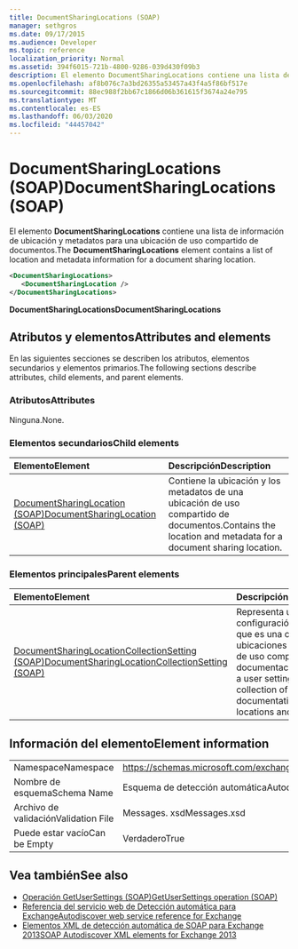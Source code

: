 ```yaml
---
title: DocumentSharingLocations (SOAP)
manager: sethgros
ms.date: 09/17/2015
ms.audience: Developer
ms.topic: reference
localization_priority: Normal
ms.assetid: 394f6015-721b-4800-9286-039d430f09b3
description: El elemento DocumentSharingLocations contiene una lista de información de ubicación y metadatos para una ubicación de uso compartido de documentos.
ms.openlocfilehash: af8b076c7a3bd26355a53457a43f4a5f86bf517e
ms.sourcegitcommit: 88ec988f2bb67c1866d06b361615f3674a24e795
ms.translationtype: MT
ms.contentlocale: es-ES
ms.lasthandoff: 06/03/2020
ms.locfileid: "44457042"
---
```

# <a name="documentsharinglocations-soap"></a><span data-ttu-id="57178-103">DocumentSharingLocations (SOAP)</span><span class="sxs-lookup"><span data-stu-id="57178-103">DocumentSharingLocations (SOAP)</span></span>

<span data-ttu-id="57178-104">El elemento **DocumentSharingLocations** contiene una lista de información de ubicación y metadatos para una ubicación de uso compartido de documentos.</span><span class="sxs-lookup"><span data-stu-id="57178-104">The **DocumentSharingLocations** element contains a list of location and metadata information for a document sharing location.</span></span> 
  
```XML
<DocumentSharingLocations>
   <DocumentSharingLocation />
</DocumentSharingLocations>
```

 <span data-ttu-id="57178-105">**DocumentSharingLocations**</span><span class="sxs-lookup"><span data-stu-id="57178-105">**DocumentSharingLocations**</span></span>
## <a name="attributes-and-elements"></a><span data-ttu-id="57178-106">Atributos y elementos</span><span class="sxs-lookup"><span data-stu-id="57178-106">Attributes and elements</span></span>

<span data-ttu-id="57178-107">En las siguientes secciones se describen los atributos, elementos secundarios y elementos primarios.</span><span class="sxs-lookup"><span data-stu-id="57178-107">The following sections describe attributes, child elements, and parent elements.</span></span>
  
### <a name="attributes"></a><span data-ttu-id="57178-108">Atributos</span><span class="sxs-lookup"><span data-stu-id="57178-108">Attributes</span></span>

<span data-ttu-id="57178-109">Ninguna.</span><span class="sxs-lookup"><span data-stu-id="57178-109">None.</span></span>
  
### <a name="child-elements"></a><span data-ttu-id="57178-110">Elementos secundarios</span><span class="sxs-lookup"><span data-stu-id="57178-110">Child elements</span></span>

|<span data-ttu-id="57178-111">**Elemento**</span><span class="sxs-lookup"><span data-stu-id="57178-111">**Element**</span></span>|<span data-ttu-id="57178-112">**Descripción**</span><span class="sxs-lookup"><span data-stu-id="57178-112">**Description**</span></span>|
|:-----|:-----|
|[<span data-ttu-id="57178-113">DocumentSharingLocation (SOAP)</span><span class="sxs-lookup"><span data-stu-id="57178-113">DocumentSharingLocation (SOAP)</span></span>](documentsharinglocation-soap.md) <br/> |<span data-ttu-id="57178-114">Contiene la ubicación y los metadatos de una ubicación de uso compartido de documentos.</span><span class="sxs-lookup"><span data-stu-id="57178-114">Contains the location and metadata for a document sharing location.</span></span>  <br/> |
   
### <a name="parent-elements"></a><span data-ttu-id="57178-115">Elementos principales</span><span class="sxs-lookup"><span data-stu-id="57178-115">Parent elements</span></span>

|<span data-ttu-id="57178-116">**Elemento**</span><span class="sxs-lookup"><span data-stu-id="57178-116">**Element**</span></span>|<span data-ttu-id="57178-117">**Descripción**</span><span class="sxs-lookup"><span data-stu-id="57178-117">**Description**</span></span>|
|:-----|:-----|
|[<span data-ttu-id="57178-118">DocumentSharingLocationCollectionSetting (SOAP)</span><span class="sxs-lookup"><span data-stu-id="57178-118">DocumentSharingLocationCollectionSetting (SOAP)</span></span>](documentsharinglocationcollectionsetting-soap.md) <br/> |<span data-ttu-id="57178-119">Representa una configuración de usuario que es una colección de ubicaciones y metadatos de uso compartido de documentación.</span><span class="sxs-lookup"><span data-stu-id="57178-119">Represents a user setting that is a collection of documentation sharing locations and metadata.</span></span>  <br/> |
   
## <a name="element-information"></a><span data-ttu-id="57178-120">Información del elemento</span><span class="sxs-lookup"><span data-stu-id="57178-120">Element information</span></span>

|||
|:-----|:-----|
|<span data-ttu-id="57178-121">Namespace</span><span class="sxs-lookup"><span data-stu-id="57178-121">Namespace</span></span>  <br/> |https://schemas.microsoft.com/exchange/2010/Autodiscover  <br/> |
|<span data-ttu-id="57178-122">Nombre de esquema</span><span class="sxs-lookup"><span data-stu-id="57178-122">Schema Name</span></span>  <br/> |<span data-ttu-id="57178-123">Esquema de detección automática</span><span class="sxs-lookup"><span data-stu-id="57178-123">Autodiscover schema</span></span>  <br/> |
|<span data-ttu-id="57178-124">Archivo de validación</span><span class="sxs-lookup"><span data-stu-id="57178-124">Validation File</span></span>  <br/> |<span data-ttu-id="57178-125">Messages. xsd</span><span class="sxs-lookup"><span data-stu-id="57178-125">Messages.xsd</span></span>  <br/> |
|<span data-ttu-id="57178-126">Puede estar vacío</span><span class="sxs-lookup"><span data-stu-id="57178-126">Can be Empty</span></span>  <br/> |<span data-ttu-id="57178-127">Verdadero</span><span class="sxs-lookup"><span data-stu-id="57178-127">True</span></span>  <br/> |
   
## <a name="see-also"></a><span data-ttu-id="57178-128">Vea también</span><span class="sxs-lookup"><span data-stu-id="57178-128">See also</span></span>

- [<span data-ttu-id="57178-129">Operación GetUserSettings (SOAP)</span><span class="sxs-lookup"><span data-stu-id="57178-129">GetUserSettings operation (SOAP)</span></span>](getusersettings-operation-soap.md)
- [<span data-ttu-id="57178-130">Referencia del servicio web de Detección automática para Exchange</span><span class="sxs-lookup"><span data-stu-id="57178-130">Autodiscover web service reference for Exchange</span></span>](autodiscover-web-service-reference-for-exchange.md)
- [<span data-ttu-id="57178-131">Elementos XML de detección automática de SOAP para Exchange 2013</span><span class="sxs-lookup"><span data-stu-id="57178-131">SOAP Autodiscover XML elements for Exchange 2013</span></span>](soap-autodiscover-xml-elements-for-exchange-2013.md)


